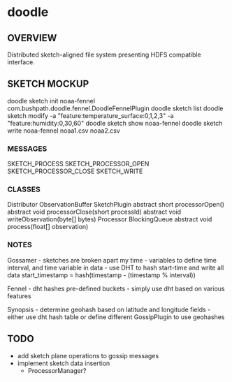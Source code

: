 # doodle
## OVERVIEW
Distributed sketch-aligned file system presenting HDFS compatible interface.

## SKETCH MOCKUP
doodle sketch init noaa-fennel com.bushpath.doodle.fennel.DoodleFennelPlugin
doodle sketch list
doodle sketch modify -a "feature:temperature_surface:0,1,2,3" -a "feature:humidity:0,30,60"
doodle sketch show noaa-fennel
doodle sketch write noaa-fennel noaa1.csv noaa2.csv

### MESSAGES
SKETCH_PROCESS
SKETCH_PROCESSOR_OPEN
SKETCH_PROCESSOR_CLOSE
SKETCH_WRITE

### CLASSES
Distributor
ObservationBuffer
SketchPlugin
    abstract short processorOpen()
    abstract void processorClose(short processId)
    abstract void writeObservation(byte[] bytes)
Processor
    BlockingQueue<ObservatioBuffer>
    abstract void process(float[] observation)

### NOTES
Gossamer
    - sketches are broken apart my time
    - variables to define time interval, and time variable in data
    - use DHT to hash start-time and write all data
        start_timestamp = hash(timestamp - (timestamp % interval))

Fennel
    - dht hashes pre-defined buckets
    - simply use dht based on various features

Synopsis
    - determine geohash based on latitude and longitude fields
    - either use dht hash table or define different GossipPlugin to use geohashes


## TODO
- add sketch plane operations to gossip messages
- implement sketch data insertion
    - ProcessorManager?
